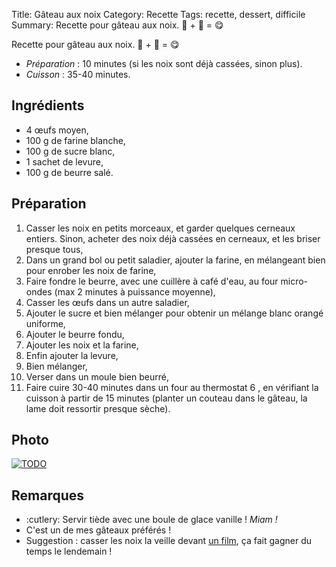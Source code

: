 Title: Gâteau aux noix
Category: Recette
Tags: recette, dessert, difficile
Summary: Recette pour gâteau aux noix. :cake: + :chestnut: = :yum:

Recette pour gâteau aux noix. :cake: + :chestnut: = :yum:

- *Préparation* : 10 minutes (si les noix sont déjà cassées, sinon plus).
- *Cuisson* : 35-40 minutes.

## Ingrédients
- 4 œufs moyen,
- 100 g de farine blanche,
- 100 g de sucre blanc,
- 1 sachet de levure,
- 100 g de beurre salé.

## Préparation
1. Casser les noix en petits morceaux, et garder quelques cerneaux entiers. Sinon, acheter des noix déjà cassées en cerneaux, et les briser presque tous,
2. Dans un grand bol ou petit saladier, ajouter la farine, en mélangeant bien pour enrober les noix de farine,
3. Faire fondre le beurre, avec une cuillère à café d'eau, au four micro-ondes (max 2 minutes à puissance moyenne),
4. Casser les œufs dans un autre saladier,
5. Ajouter le sucre et bien mélanger pour obtenir un mélange blanc orangé uniforme,
6. Ajouter le beurre fondu,
7. Ajouter les noix et la farine,
8. Enfin ajouter la levure,
9. Bien mélanger,
10. Verser dans un moule bien beurré,
11. Faire cuire 30-40 minutes dans un four au thermostat 6 <i class="fa fa-thermometer-full" aria-hidden="true"></i>, en vérifiant la cuisson à partir de 15 minutes (planter un couteau dans le gâteau, la lame doit ressortir presque sèche).

## Photo
[![TODO]({static}images/blank.png)](#)

## Remarques
- :cutlery: Servir tiède avec une boule de glace vanille ! *Miam !*
- C'est un de mes gâteaux préférés !
- Suggestion : casser les noix la veille devant [un film](http://perso.crans.org/besson/top10.fr.html#mes-10-films-preferes), ça fait gagner du temps le lendemain !
